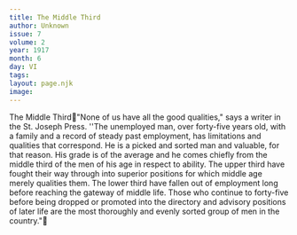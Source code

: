 ```yaml
---
title: The Middle Third
author: Unknown
issue: 7
volume: 2
year: 1917
month: 6
day: VI
tags:
layout: page.njk
image:
---
```

The Middle Third"None of us have all the good qualities," says a writer in the St. Joseph Press. ''The unemployed man, over forty-five years old, with a family and a record of steady past employment, has limitations and qualities that correspond. He is a picked and sorted man and valuable, for that reason. His grade is of the average and he comes chiefly from the middle third of the men of his age in respect to ability. The upper third have fought their way through into superior positions for which middle age merely qualities them. The lower third have fallen out of employment long before reaching the gateway of middle life. Those who continue to forty-five before being dropped or promoted into the directory and advisory positions of later life are the most thoroughly and evenly sorted group of men in the country."
